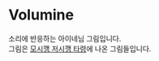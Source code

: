 # Volumine
소리에 반응하는 아이네님 그림입니다. <br>
그림은 [모시깽 저시깽 타령](https://www.youtube.com/shorts/gSoJkTFSA7Y)에 나온 그림들입니다. <br>
